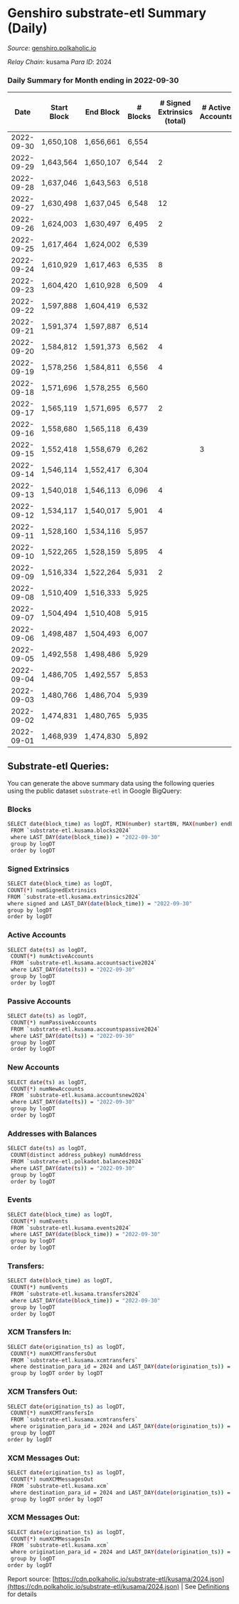 # Genshiro substrate-etl Summary (Daily)

_Source_: [genshiro.polkaholic.io](https://genshiro.polkaholic.io)

*Relay Chain*: kusama
*Para ID*: 2024



### Daily Summary for Month ending in 2022-09-30


| Date | Start Block | End Block | # Blocks | # Signed Extrinsics (total) | # Active Accounts | # Passive | # New | # Addresses with Balances | # Events | # Transfers | # XCM Transfers In | # XCM Transfers Out | # XCM In | # XCM Out | Issues | 
| ---- | ----------- | --------- | -------- | --------------------------- | ----------------- | --------- | ----- | ------------------------- | -------- | ----------- | ------------------ | ------------------- | -------- | --------- | ------ |
| 2022-09-30 | 1,650,108 | 1,656,661 | 6,554 |  |  |  |  | 24 | 13,124 |   | 1  |   |  |  |  |
| 2022-09-29 | 1,643,564 | 1,650,107 | 6,544 | 2 |  |  |  |  | 13,107 |   |   |   |  |  |  |
| 2022-09-28 | 1,637,046 | 1,643,563 | 6,518 |  |  |  |  |  | 13,047 |   |   |   |  |  |  |
| 2022-09-27 | 1,630,498 | 1,637,045 | 6,548 | 12 |  |  |  |  | 13,155 |   |   |   |  |  |  |
| 2022-09-26 | 1,624,003 | 1,630,497 | 6,495 | 2 |  |  |  |  | 13,014 |   | 1  |   |  |  |  |
| 2022-09-25 | 1,617,464 | 1,624,002 | 6,539 |  |  |  |  |  | 13,089 |   |   |   |  |  |  |
| 2022-09-24 | 1,610,929 | 1,617,463 | 6,535 | 8 |  |  |  |  | 13,118 |   | 1  |   |  |  |  |
| 2022-09-23 | 1,604,420 | 1,610,928 | 6,509 | 4 |  |  |  |  | 13,044 |   |   |   |  |  |  |
| 2022-09-22 | 1,597,888 | 1,604,419 | 6,532 |  |  |  |  |  | 13,080 |   | 1  |   |  |  |  |
| 2022-09-21 | 1,591,374 | 1,597,887 | 6,514 |  |  |  |  |  | 13,049 |   | 2  |   |  |  |  |
| 2022-09-20 | 1,584,812 | 1,591,373 | 6,562 | 4 |  |  |  |  | 13,166 |   | 3  |   |  |  |  |
| 2022-09-19 | 1,578,256 | 1,584,811 | 6,556 | 4 |  |  |  | 24 | 13,144 |   | 1  |   |  |  |  |
| 2022-09-18 | 1,571,696 | 1,578,255 | 6,560 |  |  |  |  | 24 | 13,136 |   | 1  |   |  |  |  |
| 2022-09-17 | 1,565,119 | 1,571,695 | 6,577 | 2 |  |  |  | 24 | 13,173 |   |   |   |  |  |  |
| 2022-09-16 | 1,558,680 | 1,565,118 | 6,439 |  |  |  |  | 24 | 12,889 |   |   |   |  |  |  |
| 2022-09-15 | 1,552,418 | 1,558,679 | 6,262 |  | 3 |  |  | 24 | 12,534 |   |   |   |  |  |  |
| 2022-09-14 | 1,546,114 | 1,552,417 | 6,304 |  |  |  |  | 24 | 12,619 |   |   |   |  |  |  |
| 2022-09-13 | 1,540,018 | 1,546,113 | 6,096 | 4 |  |  |  | 24 | 12,223 |   | 1  |   |  |  |  |
| 2022-09-12 | 1,534,117 | 1,540,017 | 5,901 | 4 |  |  |  |  | 11,828 |   |   |   |  |  |  |
| 2022-09-11 | 1,528,160 | 1,534,116 | 5,957 |  |  |  |  |  | 11,924 |   |   |   |  |  |  |
| 2022-09-10 | 1,522,265 | 1,528,159 | 5,895 | 4 |  |  |  |  | 11,815 |   |   |   |  |  |  |
| 2022-09-09 | 1,516,334 | 1,522,264 | 5,931 | 2 |  |  |  |  | 11,895 |   | 3  |   |  |  |  |
| 2022-09-08 | 1,510,409 | 1,516,333 | 5,925 |  |  |  |  | 24 | 11,860 |   |   |   |  |  |  |
| 2022-09-07 | 1,504,494 | 1,510,408 | 5,915 |  |  |  |  | 24 | 11,840 |   |   |   |  |  |  |
| 2022-09-06 | 1,498,487 | 1,504,493 | 6,007 |  |  |  |  | 24 | 12,024 |   |   |   |  |  |  |
| 2022-09-05 | 1,492,558 | 1,498,486 | 5,929 |  |  |  |  | 24 | 11,868 |   |   |   |  |  |  |
| 2022-09-04 | 1,486,705 | 1,492,557 | 5,853 |  |  |  |  | 24 | 11,721 |   | 1  |   |  |  |  |
| 2022-09-03 | 1,480,766 | 1,486,704 | 5,939 |  |  |  |  | 24 | 11,898 |   | 2  |   |  |  |  |
| 2022-09-02 | 1,474,831 | 1,480,765 | 5,935 |  |  |  |  | 24 | 11,884 |   | 1  |   |  |  |  |
| 2022-09-01 | 1,468,939 | 1,474,830 | 5,892 |  |  |  |  | 24 | 11,794 |   |   |   |  |  |  |

## Substrate-etl Queries:
You can generate the above summary data using the following queries using the public dataset `substrate-etl` in Google BigQuery:

### Blocks
```bash
SELECT date(block_time) as logDT, MIN(number) startBN, MAX(number) endBN, COUNT(*) numBlocks 
 FROM `substrate-etl.kusama.blocks2024`  
 where LAST_DAY(date(block_time)) = "2022-09-30" 
 group by logDT 
 order by logDT
```

### Signed Extrinsics
```bash
SELECT date(block_time) as logDT, 
COUNT(*) numSignedExtrinsics 
FROM `substrate-etl.kusama.extrinsics2024`  
where signed and LAST_DAY(date(block_time)) = "2022-09-30" 
group by logDT 
order by logDT
```

### Active Accounts
```bash
SELECT date(ts) as logDT, 
 COUNT(*) numActiveAccounts 
 FROM `substrate-etl.kusama.accountsactive2024` 
 where LAST_DAY(date(ts)) = "2022-09-30" 
 group by logDT 
 order by logDT
```

### Passive Accounts
```bash
SELECT date(ts) as logDT, 
 COUNT(*) numPassiveAccounts 
 FROM `substrate-etl.kusama.accountspassive2024` 
 where LAST_DAY(date(ts)) = "2022-09-30" 
 group by logDT 
 order by logDT
```

### New Accounts
```bash
SELECT date(ts) as logDT, 
 COUNT(*) numNewAccounts 
 FROM `substrate-etl.kusama.accountsnew2024` 
 where LAST_DAY(date(ts)) = "2022-09-30" 
 group by logDT
 order by logDT
```

### Addresses with Balances
```bash
SELECT date(ts) as logDT,
 COUNT(distinct address_pubkey) numAddress 
 FROM `substrate-etl.polkadot.balances2024` 
 where LAST_DAY(date(ts)) = "2022-09-30" 
 group by logDT 
 order by logDT
```

### Events
```bash
SELECT date(block_time) as logDT, 
 COUNT(*) numEvents 
 FROM `substrate-etl.kusama.events2024` 
 where LAST_DAY(date(block_time)) = "2022-09-30" 
 group by logDT 
 order by logDT
```

### Transfers:
```bash
SELECT date(block_time) as logDT, 
 COUNT(*) numEvents 
 FROM `substrate-etl.kusama.transfers2024` 
 where LAST_DAY(date(block_time)) = "2022-09-30" 
 group by logDT 
 order by logDT
```

### XCM Transfers In:
```bash
SELECT date(origination_ts) as logDT, 
 COUNT(*) numXCMTransfersOut 
 FROM `substrate-etl.kusama.xcmtransfers` 
 where destination_para_id = 2024 and LAST_DAY(date(origination_ts)) = "2022-09-30" 
 group by logDT order by logDT
```

### XCM Transfers Out:
```bash
SELECT date(origination_ts) as logDT, 
 COUNT(*) numXCMTransfersIn 
 FROM `substrate-etl.kusama.xcmtransfers` 
 where origination_para_id = 2024 and LAST_DAY(date(origination_ts)) = "2022-09-30" 
 group by logDT 
order by logDT
```

### XCM Messages Out:
```bash
SELECT date(origination_ts) as logDT, 
 COUNT(*) numXCMMessagesOut 
 FROM `substrate-etl.kusama.xcm` 
 where destination_para_id = 2024 and LAST_DAY(date(origination_ts)) = "2022-09-30" 
 group by logDT order by logDT
```

### XCM Messages Out:
```bash
SELECT date(origination_ts) as logDT, 
 COUNT(*) numXCMMessagesIn 
 FROM `substrate-etl.kusama.xcm` 
 where origination_para_id = 2024 and LAST_DAY(date(origination_ts)) = "2022-09-30" 
 group by logDT 
order by logDT
```


Report source: [https://cdn.polkaholic.io/substrate-etl/kusama/2024.json](https://cdn.polkaholic.io/substrate-etl/kusama/2024.json) | See [Definitions](/DEFINITIONS.md) for details
